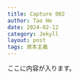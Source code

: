 ```yaml
---
title: Capture 002
author: Tao He
date: 2024-02-12
category: Jekyll
layout: post
tags: 資本主義
---
```


ここに内容が入ります。